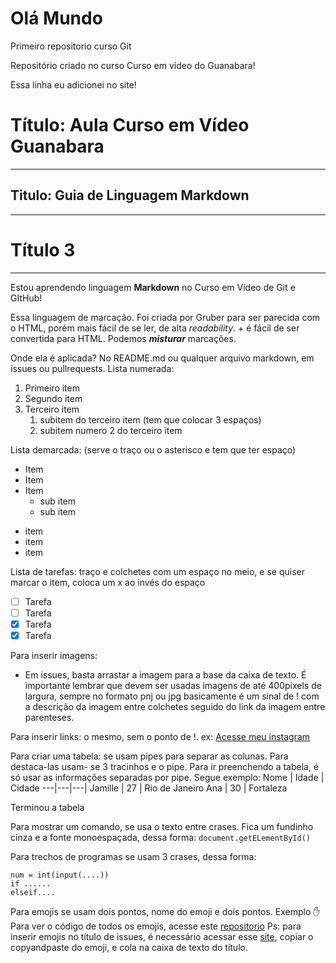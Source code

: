 # Olá Mundo 
 Primeiro repositorio curso Git

 Repositório criado no curso Curso em vídeo do Guanabara!
 
 Essa linha eu adicionei no site!

# Título: Aula Curso em Vídeo Guanabara
---
## Titulo: Guia de Linguagem Markdown
---
# Título 3
---
Estou aprendendo linguagem **Markdown** no Curso em Vídeo de Git e GItHub!

Essa linguagem de marcação. Foi criada por Gruber para ser parecida com o HTML, porém mais fácil de se ler, de alta _readability_. + é fácil de ser convertida para HTML.
Podemos __*misturar*__ marcações.

Onde ela é aplicada? No README.md ou qualquer arquivo markdown, em issues ou pullrequests. 
Lista numerada:
1. Primeiro item
1. Segundo item
2. Terceiro item
   1. subitem do terceiro item (tem que colocar 3 espaços)
   2. subitem numero 2 do terceiro item

Lista demarcada: (serve o traço ou o asterisco e tem que ter espaço)
* Item
* Item
* Item
   * sub item
   * sub item 
- item
- item 
- item

Lista de tarefas: traço e colchetes com um espaço no meio, e se quiser marcar o item, coloca um x ao invés do espaço
- [ ]  Tarefa
- [ ] Tarefa
- [x] Tarefa
- [x] Tarefa

Para inserir imagens:
* Em issues, basta arrastar a imagem para a base da caixa de texto. É importante lembrar que devem ser usadas imagens de até 400pixels de largura, sempre no formato pnj ou jpg basicamente é um sinal de ! com a descrição da imagem entre colchetes seguido do link da imagem entre parenteses.

Para inserir links: o mesmo, sem o ponto de !. ex:
[Acesse meu instagram](https://instagram.com/jamifreire)

Para criar uma tabela: se usam pipes  para separar as colunas. Para destaca-las usam- se 3 tracinhos e o pipe. Para ir preenchendo a tabela, é só usar as informações separadas por pipe. Segue exemplo:
Nome | Idade | Cidade
---|---|---|
Jamille | 27 | Rio de Janeiro
Ana | 30 | Fortaleza

Terminou a tabela

Para mostrar um comando, se usa o texto entre crases. Fica um fundinho cinza e a fonte monoespaçada, dessa forma: `document.getELementById()`

Para trechos de programas se usam 3 crases, dessa forma: 
``` 
num = int(input(....))
if ......
elseif....

```

Para emojis se usam dois pontos, nome do emoji e dois pontos. Exemplo :hand:  Para ver o código de todos os emojis, acesse este [repositorio](https://github.com/ikatyang/emoji-cheat-sheet)
Ps: para inserir emojis no título de issues, é necessário acessar esse [site](https://emojipedia.org/), copiar o copyandpaste do emoji, e cola na caixa de texto do título.

